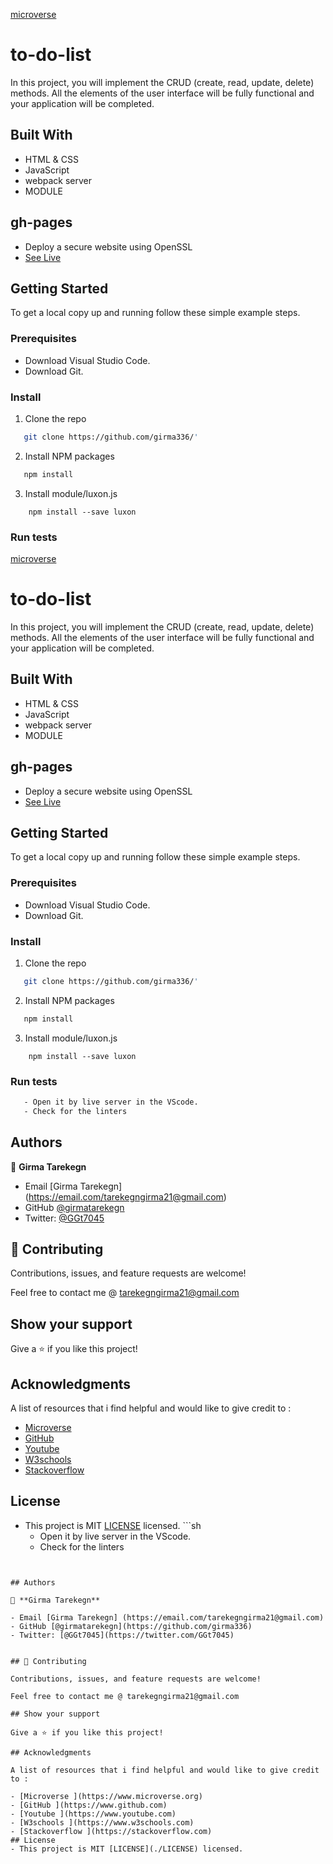 [microverse](https://img.shields.io/badge/Microverse-blueviolet)
# to-do-list
In this project, you will implement the CRUD (create, read, update, delete) methods. All the elements of the user interface will be fully functional and your application will be completed.
## Built With

- HTML & CSS
- JavaScript
- webpack server
- MODULE

## gh-pages
- Deploy a secure website using OpenSSL
- [See Live](https://girma336.github.io/to-do-list)

## Getting Started

To get a local copy up and running follow these simple example steps.


### Prerequisites
- Download Visual Studio Code.
- Download Git.

### Install

1. Clone the repo
```sh
   git clone https://github.com/girma336/'
```
2. Install NPM packages
```sh
   npm install
```
3. Install module/luxon.js
```
    npm install --save luxon
```

### Run tests
[microverse](https://img.shields.io/badge/Microverse-blueviolet)
# to-do-list
In this project, you will implement the CRUD (create, read, update, delete) methods. All the elements of the user interface will be fully functional and your application will be completed.
## Built With

- HTML & CSS
- JavaScript
- webpack server
- MODULE

## gh-pages
- Deploy a secure website using OpenSSL
- [See Live](https://girma336.github.io/to-do-list)

## Getting Started

To get a local copy up and running follow these simple example steps.


### Prerequisites
- Download Visual Studio Code.
- Download Git.

### Install

1. Clone the repo
```sh
   git clone https://github.com/girma336/'
```
2. Install NPM packages
```sh
   npm install
```
3. Install module/luxon.js
```
    npm install --save luxon
```

### Run tests
 ```sh
    - Open it by live server in the VScode.
    - Check for the linters
 ```


## Authors

👤 **Girma Tarekegn**

- Email [Girma Tarekegn] (https://email.com/tarekegngirma21@gmail.com)
- GitHub [@girmatarekegn](https://github.com/girma336)
- Twitter: [@GGt7045](https://twitter.com/GGt7045)


## 🤝 Contributing

Contributions, issues, and feature requests are welcome!

Feel free to contact me @ tarekegngirma21@gmail.com

## Show your support

Give a ⭐️ if you like this project!

## Acknowledgments

A list of resources that i find helpful and would like to give credit to :

- [Microverse ](https://www.microverse.org)
- [GitHub ](https://www.github.com)
- [Youtube ](https://www.youtube.com)
- [W3schools ](https://www.w3schools.com)
- [Stackoverflow ](https://stackoverflow.com)
## License
- This project is MIT [LICENSE](./LICENSE) licensed. ```sh
    - Open it by live server in the VScode.
    - Check for the linters
 ```


## Authors

👤 **Girma Tarekegn**

- Email [Girma Tarekegn] (https://email.com/tarekegngirma21@gmail.com)
- GitHub [@girmatarekegn](https://github.com/girma336)
- Twitter: [@GGt7045](https://twitter.com/GGt7045)


## 🤝 Contributing

Contributions, issues, and feature requests are welcome!

Feel free to contact me @ tarekegngirma21@gmail.com

## Show your support

Give a ⭐️ if you like this project!

## Acknowledgments

A list of resources that i find helpful and would like to give credit to :

- [Microverse ](https://www.microverse.org)
- [GitHub ](https://www.github.com)
- [Youtube ](https://www.youtube.com)
- [W3schools ](https://www.w3schools.com)
- [Stackoverflow ](https://stackoverflow.com)
## License
- This project is MIT [LICENSE](./LICENSE) licensed.
